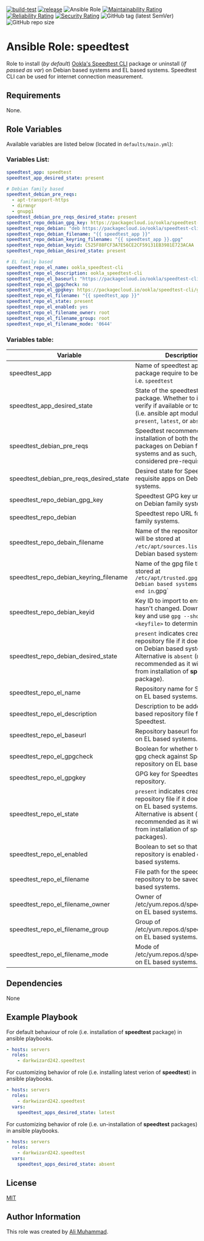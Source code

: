 [![build-test](https://github.com/darkwizard242/ansible-role-speedtest/workflows/build-and-test/badge.svg?branch=master)](https://github.com/darkwizard242/ansible-role-speedtest/actions?query=workflow%3Abuild-and-test) [![release](https://github.com/darkwizard242/ansible-role-speedtest/workflows/release/badge.svg)](https://github.com/darkwizard242/ansible-role-speedtest/actions?query=workflow%3Arelease) ![Ansible Role](https://img.shields.io/ansible/role/d/darkwizard242/speedtest) [![Maintainability Rating](https://sonarcloud.io/api/project_badges/measure?project=ansible-role-speedtest&metric=sqale_rating)](https://sonarcloud.io/dashboard?id=ansible-role-speedtest) [![Reliability Rating](https://sonarcloud.io/api/project_badges/measure?project=ansible-role-speedtest&metric=reliability_rating)](https://sonarcloud.io/dashboard?id=ansible-role-speedtest) [![Security Rating](https://sonarcloud.io/api/project_badges/measure?project=ansible-role-speedtest&metric=security_rating)](https://sonarcloud.io/dashboard?id=ansible-role-speedtest) ![GitHub tag (latest SemVer)](https://img.shields.io/github/tag/darkwizard242/ansible-role-speedtest?label=release) ![GitHub repo size](https://img.shields.io/github/repo-size/darkwizard242/ansible-role-speedtest?color=orange&style=flat-square)

# Ansible Role: speedtest

Role to install (_by default_) [Ookla's Speedtest CLI](https://www.speedtest.net/apps/cli) package or uninstall (_if passed as var_) on Debian based systems and EL based systems. Speedtest CLI can be used for internet connection measurement.

## Requirements

None.

## Role Variables

Available variables are listed below (located in `defaults/main.yml`):

### Variables List:

```yaml
speedtest_app: speedtest
speedtest_app_desired_state: present

# Debian family based
speedtest_debian_pre_reqs:
  - apt-transport-https
  - dirmngr
  - gnupg1
speedtest_debian_pre_reqs_desired_state: present
speedtest_repo_debian_gpg_key: https://packagecloud.io/ookla/speedtest-cli/gpgkey
speedtest_repo_debian: "deb https://packagecloud.io/ookla/speedtest-cli/{{ ansible_distribution | lower }}/ {{ ansible_lsb['codename'] }} main"
speedtest_repo_debian_filename: "{{ speedtest_app }}"
speedtest_repo_debian_keyring_filename: "{{ speedtest_app }}.gpg"
speedtest_repo_debian_keyid: C525F88FCF3A7E56CE2CF59131EB3981E723ACAA
speedtest_repo_debian_desired_state: present

# EL family based
speedtest_repo_el_name: ookla_speedtest-cli
speedtest_repo_el_description: ookla_speedtest-cli
speedtest_repo_el_baseurl: "https://packagecloud.io/ookla/speedtest-cli/el/{{ ansible_distribution_major_version }}/$basearch"
speedtest_repo_el_gpgcheck: no
speedtest_repo_el_gpgkey: https://packagecloud.io/ookla/speedtest-cli/gpgkey
speedtest_repo_el_filename: "{{ speedtest_app }}"
speedtest_repo_el_state: present
speedtest_repo_el_enabled: yes
speedtest_repo_el_filename_owner: root
speedtest_repo_el_filename_group: root
speedtest_repo_el_filename_mode: '0644'
```

### Variables table:

Variable                                | Description
--------------------------------------- | ------------------------------------------------------------------------------------------------------------------------------------------------------------------------------------------------------
speedtest_app                           | Name of speedtest application package require to be installed i.e. `speedtest`
speedtest_app_desired_state             | State of the speedtest_app package. Whether to install, verify if available or to uninstall (i.e. ansible apt module values: `present`, `latest`, or `absent`)
speedtest_debian_pre_reqs               | Speedtest recommends the installation of both these packages on Debian family systems and as such, they are considered pre-requisites.
speedtest_debian_pre_reqs_desired_state | Desired state for Speedtest pre-requisite apps on Debian family systems.
speedtest_repo_debian_gpg_key           | Speedtest GPG key url required on Debian family systems
speedtest_repo_debian                   | Speedtest repo URL for Debain family systems.
speedtest_repo_debain_filename          | Name of the repository file that will be stored at `/etc/apt/sources.list.d/` on Debian based systems.
speedtest_repo_debian_keyring_filename  | Name of the gpg file that will be stored at `/etc/apt/trusted.gpg.d/' on Debian based systems. Should end in`.gpg`
speedtest_repo_debian_keyid             | Key ID to import to ensure it hasn't changed. Download the key and use `gpg --show-keys <keyfile>` to determine the ID.
speedtest_repo_debian_desired_state     | `present` indicates creating the repository file if it doesn't exist on Debian based systems. Alternative is `absent` (not recommended as it will prevent from installation of **speedtest** package).
speedtest_repo_el_name                  | Repository name for Speedtest on EL based systems.
speedtest_repo_el_description           | Description to be added in EL based repository file for Speedtest.
speedtest_repo_el_baseurl               | Repository baseurl for Speedtest on EL based systems.
speedtest_repo_el_gpgcheck              | Boolean for whether to perform gpg check against Speedtest repository on EL based systems.
speedtest_repo_el_gpgkey                | GPG key for Speedtest repository.
speedtest_repo_el_state                 | `present` indicates creating the repository file if it doesn't exist on EL based systems. Alternative is absent (not recommended as it will prevent from installation of speedtest packages).
speedtest_repo_el_enabled               | Boolean to set so that Speedtest repository is enabled on EL based systems.
speedtest_repo_el_filename              | File path for the speedtest repository to be saved as on EL based systems.
speedtest_repo_el_filename_owner        | Owner of /etc/yum.repos.d/speedtest.repo on EL based systems.
speedtest_repo_el_filename_group        | Group of /etc/yum.repos.d/speedtest.repo on EL based systems.
speedtest_repo_el_filename_mode         | Mode of /etc/yum.repos.d/speedtest.repo on EL based systems.

## Dependencies

None

## Example Playbook

For default behaviour of role (i.e. installation of **speedtest** package) in ansible playbooks.

```yaml
- hosts: servers
  roles:
    - darkwizard242.speedtest
```

For customizing behavior of role (i.e. installing latest verion of **speedtest**) in ansible playbooks.

```yaml
- hosts: servers
  roles:
    - darkwizard242.speedtest
  vars:
    speedtest_apps_desired_state: latest
```

For customizing behavior of role (i.e. un-installation of **speedtest** packages) in ansible playbooks.

```yaml
- hosts: servers
  roles:
    - darkwizard242.speedtest
  vars:
    speedtest_apps_desired_state: absent
```

## License

[MIT](https://github.com/darkwizard242/ansible-role-speedtest/blob/master/LICENSE)

## Author Information

This role was created by [Ali Muhammad](https://www.alimuhammad.dev/).
